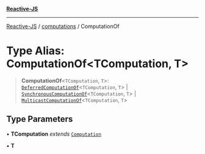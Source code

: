[**Reactive-JS**](../../README.md)

***

[Reactive-JS](../../README.md) / [computations](../README.md) / ComputationOf

# Type Alias: ComputationOf\<TComputation, T\>

> **ComputationOf**\<`TComputation`, `T`\>: [`DeferredComputationOf`](DeferredComputationOf.md)\<`TComputation`, `T`\> \| [`SynchronousComputationOf`](SynchronousComputationOf.md)\<`TComputation`, `T`\> \| [`MulticastComputationOf`](MulticastComputationOf.md)\<`TComputation`, `T`\>

## Type Parameters

• **TComputation** *extends* [`Computation`](Computation.md)

• **T**
